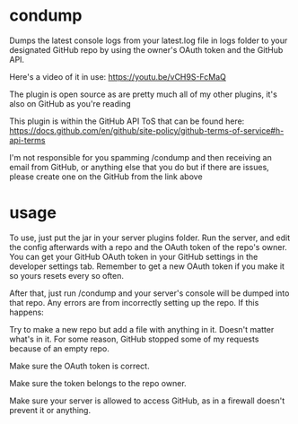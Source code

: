 # condump
Dumps the latest console logs from your latest.log file in logs folder to your designated GitHub repo by using the owner's OAuth token and the GitHub API.

Here's a video of it in use:
https://youtu.be/vCH9S-FcMaQ

The plugin is open source as are pretty much all of my other plugins, it's also on GitHub as you're reading

This plugin is within the GitHub API ToS that can be found here:
https://docs.github.com/en/github/site-policy/github-terms-of-service#h-api-terms

I'm not responsible for you spamming /condump and then receiving an email from GitHub, or anything else that you do but if there are issues, please create one on the GitHub from the link above

# usage
To use, just put the jar in your server plugins folder.
Run the server, and edit the config afterwards with a repo and the OAuth token of the repo's owner.
You can get your GitHub OAuth token in your GitHub settings in the developer settings tab. Remember to get a new OAuth token if you make it so yours resets every so often.

After that, just run /condump and your server's console will be dumped into that repo. Any errors are from incorrectly setting up the repo.
If this happens:

Try to make a new repo but add a file with anything in it. Doesn't matter what's in it. For some reason, GitHub stopped some of my requests because of an empty repo.

Make sure the OAuth token is correct.

Make sure the token belongs to the repo owner.

Make sure your server is allowed to access GitHub, as in a firewall doesn't prevent it or anything.
